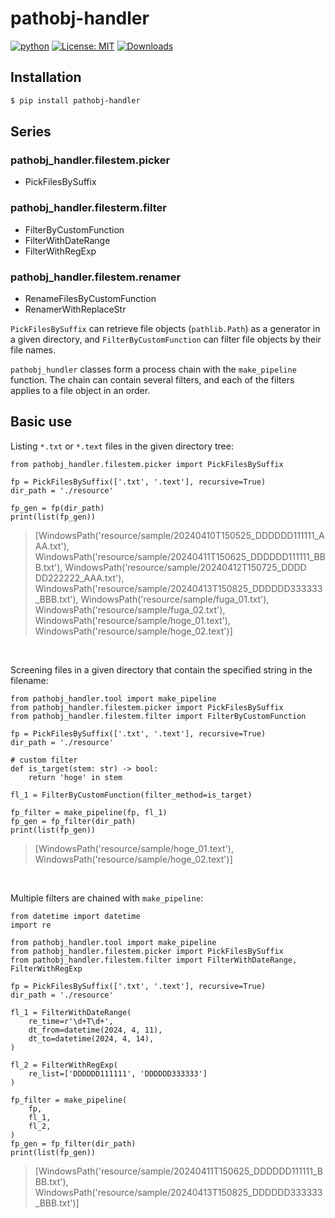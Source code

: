 # pathobj-handler

[![python](https://img.shields.io/badge/Python-3.9-3776AB.svg?style=flat&logo=python&logoColor=white)](https://www.python.org)
[![License: MIT](https://img.shields.io/badge/License-MIT-brightgreen.svg)](https://opensource.org/licenses/MIT)
[![Downloads](https://static.pepy.tech/badge/pathobj_handler)](https://pepy.tech/project/pathobj_handler)

## Installation

```bash
$ pip install pathobj-handler
```

## Series  

### pathobj_handler.filestem.picker
* PickFilesBySuffix

### pathobj_handler.filesterm.filter

* FilterByCustomFunction
* FilterWithDateRange
* FilterWithRegExp

### pathobj_handler.filestem.renamer
* RenameFilesByCustomFunction
* RenamerWithReplaceStr
  
  
`PickFilesBySuffix` can retrieve file objects (`pathlib.Path`) as a generator in a given directory, and `FilterByCustomFunction` can filter file objects by their file names. 
  
`pathobj_hundler` classes form a process chain with the `make_pipeline` function. 
The chain can contain several filters, and each of the filters applies to a file object in an order. 




## Basic use

Listing `*.txt` or `*.text` files in the given directory tree:

```commandline
from pathobj_handler.filestem.picker import PickFilesBySuffix

fp = PickFilesBySuffix(['.txt', '.text'], recursive=True)
dir_path = './resource'

fp_gen = fp(dir_path)
print(list(fp_gen))
```
>[WindowsPath('resource/sample/20240410T150525_DDDDDD111111_AAA.txt'), WindowsPath('resource/sample/20240411T150625_DDDDDD111111_BBB.txt'), WindowsPath('resource/sample/20240412T150725_DDDD
DD222222_AAA.txt'), WindowsPath('resource/sample/20240413T150825_DDDDDD333333_BBB.txt'), WindowsPath('resource/sample/fuga_01.txt'), WindowsPath('resource/sample/fuga_02.txt'), WindowsPath('resource/sample/hoge_01.text'), WindowsPath('resource/sample/hoge_02.text')]
<br>
  
Screening files in a given directory that contain the specified string in the filename:
```commandline
from pathobj_handler.tool import make_pipeline
from pathobj_handler.filestem.picker import PickFilesBySuffix
from pathobj_handler.filestem.filter import FilterByCustomFunction

fp = PickFilesBySuffix(['.txt', '.text'], recursive=True)
dir_path = './resource'

# custom filter
def is_target(stem: str) -> bool:
    return 'hoge' in stem

fl_1 = FilterByCustomFunction(filter_method=is_target)

fp_filter = make_pipeline(fp, fl_1)
fp_gen = fp_filter(dir_path)
print(list(fp_gen))
```
>[WindowsPath('resource/sample/hoge_01.text'), WindowsPath('resource/sample/hoge_02.text')]
<br>
  
Multiple filters are chained with `make_pipeline`:
```commandline
from datetime import datetime
import re

from pathobj_handler.tool import make_pipeline
from pathobj_handler.filestem.picker import PickFilesBySuffix
from pathobj_handler.filestem.filter import FilterWithDateRange, FilterWithRegExp

fp = PickFilesBySuffix(['.txt', '.text'], recursive=True)
dir_path = './resource'

fl_1 = FilterWithDateRange(
    re_time=r'\d+T\d+',
    dt_from=datetime(2024, 4, 11),
    dt_to=datetime(2024, 4, 14),
)

fl_2 = FilterWithRegExp(
    re_list=['DDDDDD111111', 'DDDDDD333333']
)

fp_filter = make_pipeline(
    fp, 
    fl_1,
    fl_2,
)
fp_gen = fp_filter(dir_path)
print(list(fp_gen))
```
>[WindowsPath('resource/sample/20240411T150625_DDDDDD111111_BBB.txt'), WindowsPath('resource/sample/20240413T150825_DDDDDD333333_BBB.txt')]
<br>
  






